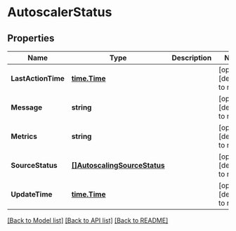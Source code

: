 # AutoscalerStatus

## Properties
Name | Type | Description | Notes
------------ | ------------- | ------------- | -------------
**LastActionTime** | [**time.Time**](time.Time.md) |  | [optional] [default to null]
**Message** | **string** |  | [optional] [default to null]
**Metrics** | **string** |  | [optional] [default to null]
**SourceStatus** | [**[]AutoscalingSourceStatus**](AutoscalingSourceStatus.md) |  | [optional] [default to null]
**UpdateTime** | [**time.Time**](time.Time.md) |  | [optional] [default to null]

[[Back to Model list]](../README.md#documentation-for-models) [[Back to API list]](../README.md#documentation-for-api-endpoints) [[Back to README]](../README.md)


